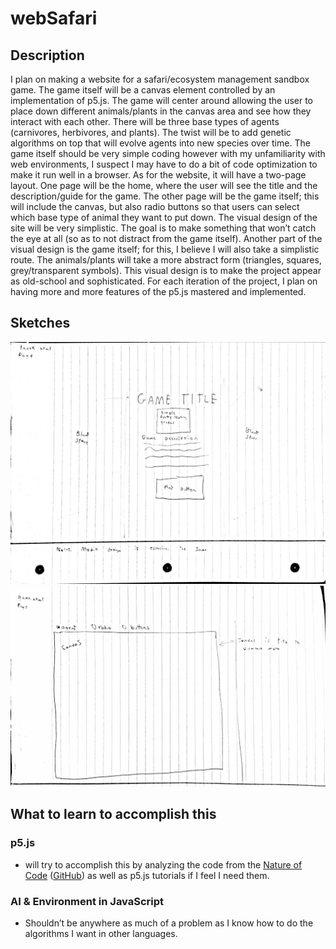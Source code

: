 # webSafari

## Description

I plan on making a website for a safari/ecosystem management sandbox game. The game itself will be a canvas element controlled by an implementation of p5.js. The game will center around allowing the user to place down different animals/plants in the canvas area and see how they interact with each other. There will be three base types of agents (carnivores, herbivores, and plants). The twist will be to add genetic algorithms on top that will evolve agents into new species over time. The game itself should be very simple coding however with my unfamiliarity with web environments, I suspect I may have to do a bit of code optimization to make it run well in a browser. As for the website, it will have a two-page layout. One page will be the home, where the user will see the title and the description/guide for the game. The other page will be the game itself; this will include the canvas, but also radio buttons so that users can select which base type of animal they want to put down. The visual design of the site will be very simplistic. The goal is to make something that won’t catch the eye at all (so as to not distract from the game itself). Another part of the visual design is the game itself; for this, I believe I will also take a simplistic route. The animals/plants will take a more abstract form (triangles, squares, grey/transparent symbols). This visual design is to make the project appear as old-school and sophisticated. For each iteration of the project, I plan on having more and more features of the p5.js mastered and implemented.

## Sketches

![1](1.jpg)
![2](2.jpg)

## What to learn to accomplish this

### p5.js
 * will try to accomplish this by analyzing the code from the [Nature of Code](http://natureofcode.com/book/introduction/) ([GitHub](https://github.com/shiffman/The-Nature-of-Code)) as well as p5.js tutorials if I feel I need them.
### AI & Environment in JavaScript
 * Shouldn’t be anywhere as much of a problem as I know how to do the algorithms I want in other languages.
